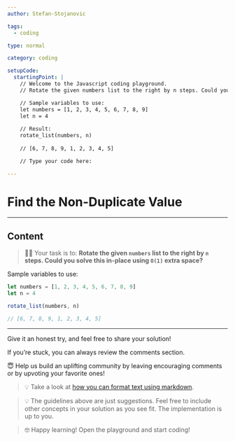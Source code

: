 ```yaml
---
author: Stefan-Stojanovic

tags:
  - coding

type: normal

category: coding

setupCode:
  startingPoint: |
    // Welcome to the Javascript coding playground.
    // Rotate the given numbers list to the right by n steps. Could you solve this in-place using O(1) extra space?

    // Sample variables to use:
    let numbers = [1, 2, 3, 4, 5, 6, 7, 8, 9]
    let n = 4
    
    // Result:
    rotate_list(numbers, n)
    
    // [6, 7, 8, 9, 1, 2, 3, 4, 5]

    // Type your code here:

---
```


# Find the Non-Duplicate Value

---

## Content

> 👩‍💻 Your task is to: **Rotate the given `numbers` list to the right by `n` steps. Could you solve this in-place using `O(1)` extra space?**

Sample variables to use:
```javascript
let numbers = [1, 2, 3, 4, 5, 6, 7, 8, 9]
let n = 4

rotate_list(numbers, n)

// [6, 7, 8, 9, 1, 2, 3, 4, 5]
```

---

Give it an honest try, and feel free to share your solution!

If you’re stuck, you can always review the comments section.

😇 Help us build an uplifting community by leaving encouraging comments or by upvoting your favorite ones!

> 💡 Take a look at [how you can format text using markdown](https://www.enki.com/glossary/general/markdown-formatting).

> 💡 The guidelines above are just suggestions. Feel free to include other concepts in your solution as you see fit. The implementation is up to you.

> 🤓 Happy learning! Open the playground and start coding!